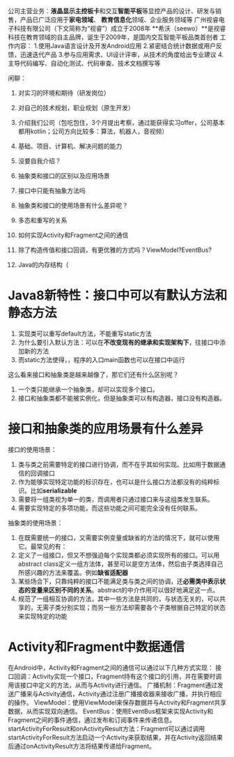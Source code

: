 公司主营业务：**液晶显示主控板卡**和交互**智能平板**等显控产品的设计、研发与销售，产品已广泛应用于**家电领域**、 **教育信息化**领域、企业服务领域等
广州视睿电子科技有限公司（下文简称为“视睿”）成立于2008年
**希沃（seewo）**是视睿科技在教育领域的自主品牌，诞生于2009年，是国内交互智能平板品类首创者
工作内容：
1.使用Java语言设计及开发Android应用
2.紧密结合统计数据或用户反馈，迅速迭代产品
3.参与应用需求、UI设计评审，从技术的角度给出专业建议
4.主导代码编写、自动化测试、代码审查、技术文档撰写等 

闲聊：

1. 对实习的环境和期待（研发岗位）
2. 对自己的技术规划，职业规划（原生开发）
3. 介绍我们公司（包吃包住，3个月提出考察，通过能获得实习offer，公司基本都用kotlin；公司方向比较多：算法，机器人，音视频）
4. 基础、项目、计算机、解决问题的能力


1. 没要自我介绍？
2. 抽象类和接口的区别以及应用场景
3. 接口中只能有抽象方法吗
4. 抽象类和接口的使用场景有什么差异呢？
5. 多态和重写的关系
6. 如何实现Activity和Fragment之间的通信
7. 除了构造传值和接口回调，有更优雅的方式吗？ViewModel?EventBus?
8. Java的内存结构（



# Java8新特性：接口中可以有默认方法和静态方法

1. 实现类可以重写default方法，不能重写static方法
2. 为什么要引入默认方法：可以在**不改变现有的继承和实现架构下**，往接口中添加新的方法
3. 而static方法使得，，程序的入口main函数也可以在接口中运行

这么看来接口和抽象类是越来越像了，那它们还有什么区别呢？

1. 一个类只能继承一个抽象类，却可以实现多个接口。
2. 接口和抽象类都不能被实例化，但是抽象类可以有构造器，接口没有构造器。
# 接口和抽象类的应用场景有什么差异
接口的使用场景：

1. 类与类之前需要特定的接口进行协调，而不在乎其如何实现。比如用于数据通信的回调接口
2. 作为能够实现特定功能的标识存在，也可以是什么接口方法都没有的纯粹标识。比如**serializable**
3. 需要将一组类视为单一的类，而调用者只通过接口来与这组类发生联系。
4. 需要实现特定的多项功能，而这些功能之间可能完全没有任何联系。

抽象类的使用场景：

1. 在既需要统一的接口，又需要实例变量或缺省的方法的情况下，就可以使用它。最常见的有：
2. 定义了一组接口，但又不想强迫每个实现类都必须实现所有的接口。可以用abstract class定义一组方法体，甚至可以是空方法体，然后由子类选择自己所感兴趣的方法来覆盖。例如**缺省适配器**
3. 某些场合下，只靠纯粹的接口不能满足类与类之间的协调，还**必需类中表示状态的变量来区别不同的关系**。abstract的中介作用可以很好地满足这一点。
4. 规范了一组相互协调的方法，其中一些方法是共同的，与状态无关的，可以共享的，无需子类分别实现；而另一些方法却需要各个子类根据自己特定的状态来实现特定的功能


# Activity和Fragment中数据通信
在Android中，Activity和Fragment之间的通信可以通过以下几种方式实现：
接口回调：Activity实现一个接口，Fragment持有这个接口的引用，并在需要时调用该接口中定义的方法，从而与Activity进行通信。
广播机制：Fragment通过发送广播来与Activity通信，Activity通过注册广播接收器来接收广播，并执行相应的操作。
ViewModel：使用ViewModel来保存数据并与Activity和Fragment共享数据，从而实现双向通信。
EventBus：使用EventBus框架来实现Activity和Fragment之间的事件通信，通过发布和订阅事件来传递信息。
startActivityForResult和onActivityResult方法：Fragment可以通过调用startActivityForResult方法启动一个Activity来获取结果，并在Activity返回结果后通过onActivityResult方法将结果传递给Fragment。


# 


